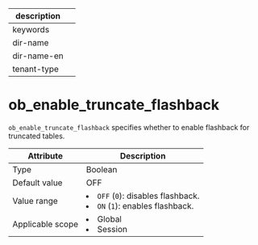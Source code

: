 |description||
|---|---|
|keywords||
|dir-name||
|dir-name-en||
|tenant-type||

# ob_enable_truncate_flashback

`ob_enable_truncate_flashback` specifies whether to enable flashback for truncated tables.

| **Attribute** | **Description** |
|--------|-----------------------------------------------------------------------------------------------------------------|
| Type | Boolean |
| Default value | OFF |
| Value range | <li> `OFF` (`0`): disables flashback.   <li> `ON` (`1`): enables flashback. |
| Applicable scope | <li> Global   <li> Session |
